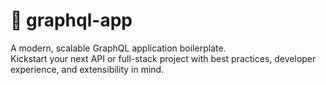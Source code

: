 # 🚀 graphql-app

A modern, scalable GraphQL application boilerplate.  
Kickstart your next API or full-stack project with best practices, developer experience, and extensibility in mind.
